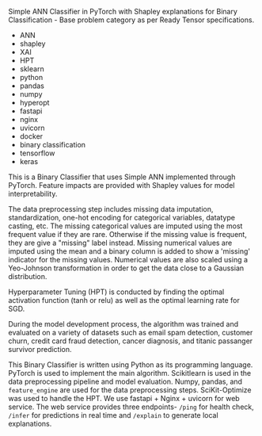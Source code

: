 Simple ANN Classifier in PyTorch with Shapley explanations for Binary Classification - Base problem category as per Ready Tensor specifications.

- ANN
- shapley
- XAI
- HPT
- sklearn
- python
- pandas
- numpy
- hyperopt
- fastapi
- nginx
- uvicorn
- docker
- binary classification
- tensorflow
- keras

This is a Binary Classifier that uses Simple ANN implemented through PyTorch. Feature impacts are provided with Shapley values for model interpretability.

The data preprocessing step includes missing data imputation, standardization, one-hot encoding for categorical variables, datatype casting, etc. The missing categorical values are imputed using the most frequent value if they are rare. Otherwise if the missing value is frequent, they are give a "missing" label instead. Missing numerical values are imputed using the mean and a binary column is added to show a 'missing' indicator for the missing values. Numerical values are also scaled using a Yeo-Johnson transformation in order to get the data close to a Gaussian distribution.

Hyperparameter Tuning (HPT) is conducted by finding the optimal activation function (tanh or relu) as well as the optimal learning rate for SGD.

During the model development process, the algorithm was trained and evaluated on a variety of datasets such as email spam detection, customer churn, credit card fraud detection, cancer diagnosis, and titanic passanger survivor prediction.

This Binary Classifier is written using Python as its programming language. PyTorch is used to implement the main algorithm. Scikitlearn is used in the data preprocessing pipeline and model evaluation. Numpy, pandas, and `feature_engine` are used for the data preprocessing steps. SciKit-Optimize was used to handle the HPT. We use fastapi + Nginx + uvicorn for web service. The web service provides three endpoints- `/ping` for health check, `/infer` for predictions in real time and `/explain` to generate local explanations.
